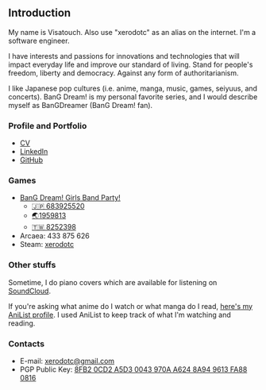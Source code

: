 ## Introduction

My name is Visatouch. Also use "xerodotc" as an alias on the internet. I'm a software engineer.

I have interests and passions for innovations and technologies that will impact everyday life
and improve our standard of living. Stand for people's freedom, liberty and democracy.
Against any form of authoritarianism.

I like Japanese pop cultures (i.e. anime, manga, music, games, seiyuus, and concerts).
BanG Dream! is my personal favorite series, and I would describe myself as BanGDreamer (BanG Dream! fan).

### Profile and Portfolio

* [CV](https://vi.satou.ch/cv)
* [LinkedIn](https://www.linkedin.com/in/visatouch)
* [GitHub](https://github.com/xerodotc)

### Games

* [BanG Dream! Girls Band Party!](https://bestdori.com/community/user/xerodotc)
  * [🇯🇵 683925520](https://bestdori.com/tool/playersearch/jp/68392552)
  * [🌏1959813](https://bestdori.com/tool/playersearch/en/1959813)
  * [🇹🇼 8252398](https://bestdori.com/tool/playersearch/tw/8252398)
* Arcaea: 433 875 626
* Steam: [xerodotc](https://steamcommunity.com/id/xerodotc/)

### Other stuffs

Sometime, I do piano covers which are available for listening on [SoundCloud](https://soundcloud.com/xerodotc).

If you're asking what anime do I watch or what manga do I read,
[here's my AniList profile](https://anilist.co/user/xerodotc).
I used AniList to keep track of what I'm watching and reading.

### Contacts

- E-mail: [xerodotc@gmail.com](mailto:xerodotc@gmail.com)
- PGP Public Key: [8FB2 0CD2 A5D3 0043 970A A624 8A94 9613 FA88 0816](https://keybase.io/xerodotc/pgp_keys.asc)
